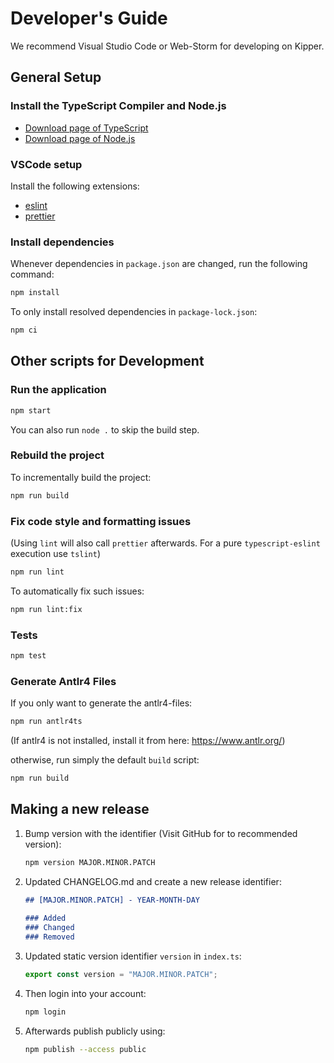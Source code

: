 # Developer's Guide

We recommend Visual Studio Code or Web-Storm for developing on Kipper.

## General Setup

### Install the TypeScript Compiler and Node.js

- [Download page of TypeScript](https://www.typescriptlang.org/download)
- [Download page of Node.js](https://nodejs.org/en/download/)

### VSCode setup

Install the following extensions:

- [eslint](https://marketplace.visualstudio.com/items?itemName=dbaeumer.vscode-eslint)
- [prettier](https://marketplace.visualstudio.com/items?itemName=esbenp.prettier-vscode)

### Install dependencies

Whenever dependencies in `package.json` are changed, run the following command:

```sh
npm install
```

To only install resolved dependencies in `package-lock.json`:

```sh
npm ci
```

## Other scripts for Development

### Run the application

```sh
npm start
```

You can also run `node .` to skip the build step.

### Rebuild the project

To incrementally build the project:

```sh
npm run build
```

### Fix code style and formatting issues

(Using `lint` will also call `prettier` afterwards. For a pure `typescript-eslint` execution use `tslint`)

```sh
npm run lint
```

To automatically fix such issues:

```sh
npm run lint:fix
```

### Tests

```sh
npm test
```

### Generate Antlr4 Files

If you only want to generate the antlr4-files:

```bash
npm run antlr4ts
```

(If antlr4 is not installed, install it from here: https://www.antlr.org/)

otherwise, run simply the default `build` script:

```bash
npm run build
```

## Making a new release

1. Bump version with the identifier (Visit GitHub for to recommended version):

   ```bash
   npm version MAJOR.MINOR.PATCH
   ```

2. Updated CHANGELOG.md and create a new release identifier:
 
   ```markdown
   ## [MAJOR.MINOR.PATCH] - YEAR-MONTH-DAY
  
   ### Added
   ### Changed
   ### Removed
   ```

3. Updated static version identifier `version` in `index.ts`:

   ```ts
   export const version = "MAJOR.MINOR.PATCH";
   ```

5. Then login into your account:
   ```bash
   npm login
   ```

5. Afterwards publish publicly using:

   ```bash
   npm publish --access public
   ```

